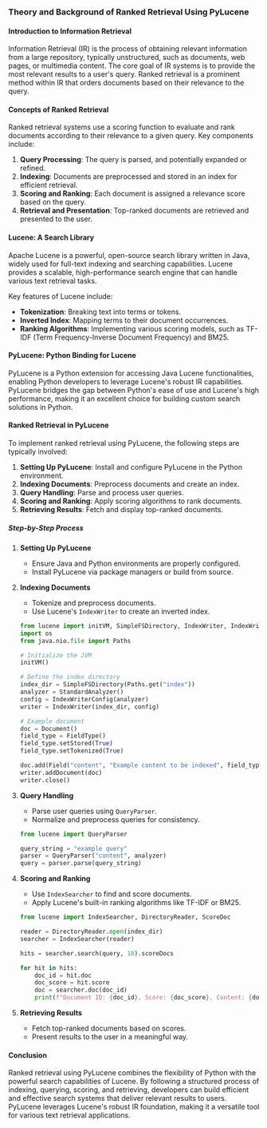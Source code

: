 ### Theory and Background of Ranked Retrieval Using PyLucene

#### Introduction to Information Retrieval

Information Retrieval (IR) is the process of obtaining relevant information from a large repository, typically unstructured, such as documents, web pages, or multimedia content. The core goal of IR systems is to provide the most relevant results to a user's query. Ranked retrieval is a prominent method within IR that orders documents based on their relevance to the query.

#### Concepts of Ranked Retrieval

Ranked retrieval systems use a scoring function to evaluate and rank documents according to their relevance to a given query. Key components include:

1. **Query Processing**: The query is parsed, and potentially expanded or refined.
2. **Indexing**: Documents are preprocessed and stored in an index for efficient retrieval.
3. **Scoring and Ranking**: Each document is assigned a relevance score based on the query.
4. **Retrieval and Presentation**: Top-ranked documents are retrieved and presented to the user.

#### Lucene: A Search Library

Apache Lucene is a powerful, open-source search library written in Java, widely used for full-text indexing and searching capabilities. Lucene provides a scalable, high-performance search engine that can handle various text retrieval tasks.

Key features of Lucene include:
- **Tokenization**: Breaking text into terms or tokens.
- **Inverted Index**: Mapping terms to their document occurrences.
- **Ranking Algorithms**: Implementing various scoring models, such as TF-IDF (Term Frequency-Inverse Document Frequency) and BM25.

#### PyLucene: Python Binding for Lucene

PyLucene is a Python extension for accessing Java Lucene functionalities, enabling Python developers to leverage Lucene's robust IR capabilities. PyLucene bridges the gap between Python's ease of use and Lucene's high performance, making it an excellent choice for building custom search solutions in Python.

#### Ranked Retrieval in PyLucene

To implement ranked retrieval using PyLucene, the following steps are typically involved:

1. **Setting Up PyLucene**: Install and configure PyLucene in the Python environment.
2. **Indexing Documents**: Preprocess documents and create an index.
3. **Query Handling**: Parse and process user queries.
4. **Scoring and Ranking**: Apply scoring algorithms to rank documents.
5. **Retrieving Results**: Fetch and display top-ranked documents.

##### Step-by-Step Process

1. **Setting Up PyLucene**
   - Ensure Java and Python environments are properly configured.
   - Install PyLucene via package managers or build from source.

2. **Indexing Documents**
   - Tokenize and preprocess documents.
   - Use Lucene's `IndexWriter` to create an inverted index.

   ```python
   from lucene import initVM, SimpleFSDirectory, IndexWriter, IndexWriterConfig, Document, Field, FieldType, StandardAnalyzer
   import os
   from java.nio.file import Paths
   
   # Initialize the JVM
   initVM()

   # Define the index directory
   index_dir = SimpleFSDirectory(Paths.get("index"))
   analyzer = StandardAnalyzer()
   config = IndexWriterConfig(analyzer)
   writer = IndexWriter(index_dir, config)

   # Example document
   doc = Document()
   field_type = FieldType()
   field_type.setStored(True)
   field_type.setTokenized(True)
   
   doc.add(Field("content", "Example content to be indexed", field_type))
   writer.addDocument(doc)
   writer.close()
   ```

3. **Query Handling**
   - Parse user queries using `QueryParser`.
   - Normalize and preprocess queries for consistency.

   ```python
   from lucene import QueryParser

   query_string = "example query"
   parser = QueryParser("content", analyzer)
   query = parser.parse(query_string)
   ```

4. **Scoring and Ranking**
   - Use `IndexSearcher` to find and score documents.
   - Apply Lucene's built-in ranking algorithms like TF-IDF or BM25.

   ```python
   from lucene import IndexSearcher, DirectoryReader, ScoreDoc

   reader = DirectoryReader.open(index_dir)
   searcher = IndexSearcher(reader)

   hits = searcher.search(query, 10).scoreDocs

   for hit in hits:
       doc_id = hit.doc
       doc_score = hit.score
       doc = searcher.doc(doc_id)
       print(f"Document ID: {doc_id}, Score: {doc_score}, Content: {doc.get('content')}")
   ```

5. **Retrieving Results**
   - Fetch top-ranked documents based on scores.
   - Present results to the user in a meaningful way.

#### Conclusion

Ranked retrieval using PyLucene combines the flexibility of Python with the powerful search capabilities of Lucene. By following a structured process of indexing, querying, scoring, and retrieving, developers can build efficient and effective search systems that deliver relevant results to users. PyLucene leverages Lucene's robust IR foundation, making it a versatile tool for various text retrieval applications.
